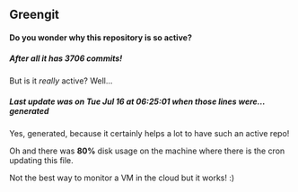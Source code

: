 ## Greengit

#### Do you wonder why this repository is so active?

##### After all it has 3706 commits!

But is it *really* active? Well...

##### Last update was on Tue Jul 16 at 06:25:01 when those lines were... generated

Yes, generated, because it certainly helps a lot to have such an active repo!

Oh and there was **80%** disk usage on the machine
where there is the cron updating this file.

Not the best way to monitor a VM in the cloud but it works! :)
